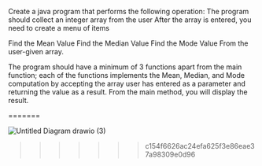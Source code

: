 Create a java program that performs the following operation:
The program should collect an integer array from the user
After the array is entered, you need to create a menu of items

Find the Mean Value
Find the Median Value
Find the Mode Value
From the user-given array.

The program should have a minimum of 3 functions apart from the main function; each of the functions implements the Mean, Median, and Mode computation by accepting the array user has entered as a parameter and returning the value as a result. From the main method, you will display the result.





=======

![Untitled Diagram drawio (3)](https://user-images.githubusercontent.com/115824939/219315016-2c2e1506-d2ef-4a0d-a37f-dd805507fcd0.png)
>>>>>>> c154f6626ac24efa625f3e86eae37a98309e0d96




